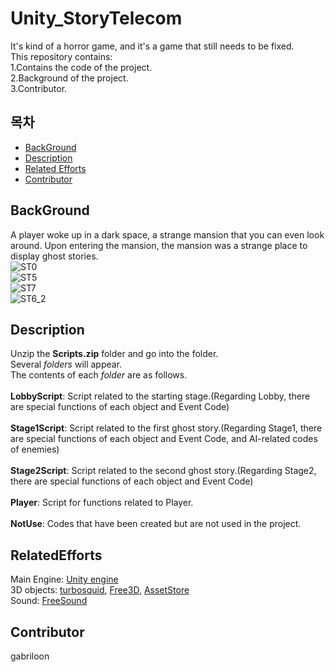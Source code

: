 # Unity_StoryTelecom
It's kind of a horror game, and it's a game that still needs to be fixed.<br>
This repository contains:<br>
	1.Contains the code of the project.<br>
	2.Background of the project.<br>
	3.Contributor.<br>
	
## 목차
- [BackGround](#BackGround)
- [Description](#Description)
- [Related Efforts](#RelatedEfforts)
- [Contributor](#Contributor)



## BackGround
A player woke up in a dark space, a strange mansion that you can even look around.
Upon entering the mansion, the mansion was a strange place to display ghost stories.<br>
![ST0](https://user-images.githubusercontent.com/33173322/116456157-e416dc00-a89c-11eb-86fd-093f43319fed.png)<br>
![ST5](https://user-images.githubusercontent.com/33173322/116454880-66060580-a89b-11eb-8812-fb1054af893d.png)<br>
![ST7](https://user-images.githubusercontent.com/33173322/116456432-3eb03800-a89d-11eb-88fb-3e4c1a2e4600.png)<br>
![ST6_2](https://user-images.githubusercontent.com/33173322/116456667-7919d500-a89d-11eb-8fc3-1a300f5beecf.png)<br>
## Description
Unzip the **Scripts.zip** folder and go into the folder.<br>
Several *folders* will appear.<br>
The contents of each *folder* are as follows.<br><br>
**LobbyScript**: Script related to the starting stage.(Regarding Lobby, there are special functions of each object and Event Code)<br><br>
**Stage1Script**: Script related to the first ghost story.(Regarding Stage1, there are special functions of each object and Event Code, and AI-related codes of enemies)<br><br>
**Stage2Script**: Script related to the second ghost story.(Regarding Stage2, there are special functions of each object and Event Code)<br><br>
**Player**: Script for functions related to Player.<br><br>
**NotUse**: Codes that have been created but are not used in the project.<br>

## RelatedEfforts
Main Engine: [Unity engine](https://unity.com/kr)<br>
3D objects: [turbosquid](https://www.turbosquid.com/),  [Free3D](https://free3d.com/),  [AssetStore](https://assetstore.unity.com/) <br>
Sound: [FreeSound](https://freesound.org/)
## Contributor
gabriloon
